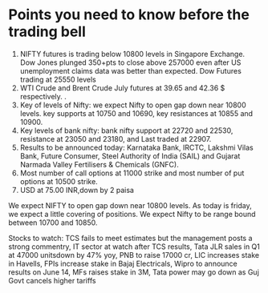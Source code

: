 # Points you need to know before the trading bell

1. NIFTY futures is trading below 10800 levels in Singapore Exchange. Dow Jones plunged 350+pts to close above 257000 even after US unemployment claims data was better than expected. Dow Futures trading at 25550 levels
2. WTI Crude and Brent Crude July futures at 39.65 and 42.36 $ respectively. .
3. Key of levels of Nifty: we expect Nifty to open gap down near 10800 levels. key supports at 10750 and 10690, key resistances at 10855 and 10900.
4. Key levels of bank nifty: bank nifty support at 22720 and 22530, resistance at 23050 and 23180, and Last traded at 22907.
5. Results to be announced today: Karnataka Bank, IRCTC, Lakshmi Vilas Bank, Future Consumer, Steel Authority of India (SAIL) and Gujarat Narmada Valley Fertilisers & Chemicals (GNFC).
6. Most number of call options at 11000 strike and most number of put options at 10500 strike.
7. USD at 75.00 INR,down by 2 paisa

We expect NIFTY to open gap down near 10800 levels. As today is friday, we expect a little covering of positions. We expect Nifty to be range bound between 10700 and 10850.

Stocks to watch: TCS fails to meet estimates but the management posts a strong commentry, IT sector at watch after TCS results, Tata JLR sales in Q1 at 47000 unitsdown by 47% yoy, PNB to raise 17000 cr, LIC increases stake in Havells, FPIs increase stake in Bajaj Electricals, Wipro to announce results on June 14, MFs raises stake in 3M, Tata power may go down as Guj Govt cancels higher tariffs
